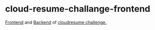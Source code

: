 # cloud-resume-challange-frontend
[Frontend](https://github.com/SJ50/cloud-resume-challange/tree/frontend) and [Backend](https://github.com/SJ50/cloud-resume-challange/tree/backend) of [cloudresume challenge.](https://cloudresumechallenge.dev/)
